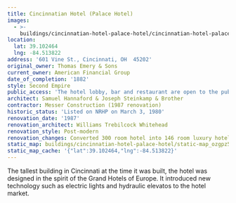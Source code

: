 ```yaml
---
title: Cincinnatian Hotel (Palace Hotel)
images:
  - >-
    buildings/cincinnatian-hotel-palace-hotel/cincinnatian-hotel-palace-hotel-0_ugkh7d
location:
  lat: 39.102464
  lng: -84.513822
address: '601 Vine St., Cincinnati, OH  45202'
original_owner: Thomas Emery & Sons
current_owner: American Financial Group
date_of_completion: '1882'
style: Second Empire
public_access: 'The hotel lobby, bar and restaurant are open to the public.'
architect: Samuel Hannaford & Joseph Steinkamp & Brother
contractor: Messer Construction (1987 renovation)
historic_status: 'Listed on NRHP on March 3, 1980'
renovation_date: '1987'
renovation_architect: Williams Trebilcock Whitehead
renovation_style: Post-modern
renovation_changes: Converted 300 room hotel into 146 room luxury hotel.
static_map: buildings/cincinnatian-hotel-palace-hotel/static-map_ozgpz5
static_map_cache: '{"lat":39.102464,"lng":-84.513822}'
---
```


The tallest building in Cincinnati at the time it was built, the hotel was designed in the spirit of the Grand Hotels of Europe. It introduced new technology such as electric lights and hydraulic elevatos to the hotel market.

